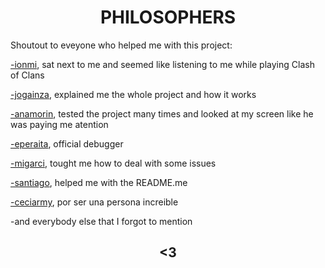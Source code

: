 <html>
 <head>
 </head>
 <body>
  <h1 style="text-align: center;">PHILOSOPHERS</h1>
  <p>Shoutout to eveyone who helped me with this project:</p>
  <p><a href="https://github.com/Ionmi">-ionmi</a>, sat next to me and seemed like listening to me while playing Clash of Clans</p>
  <p><a href="https://github.com/f4su">-jogainza</a>, explained me the whole project and how it works</p>
  <p><a href="https://github.com/anderamo">-anamorin</a>, tested the project many times and looked at my screen like he was paying me atention</p>
  <p><a href="https://github.com/eperaita">-eperaita</a>, official debugger</p> 
  <p><a href="https://github.com/Mirgc">-migarci</a>, tought me how to deal with some issues</p>
  <p><a href="https://github.com/Sant-TIG">-santiago</a>, helped me with the README.me</p>
  <p><a href="https://www.instagram.com/ceciarmy/?hl=es">-ceciarmy</a>, por ser una persona increible</p>
  <p>-and everybody else that I forgot to mention</p>
  <h2 style="text-align: center;"> <3 </h2>
 </body>
</html>
